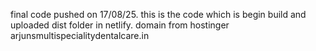 final code pushed on 17/08/25. this is the code which is begin build and uploaded dist folder in netlify.
domain from hostinger
arjunsmultispecialitydentalcare.in
